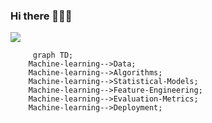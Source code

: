 ### Hi there 👋👋👋




![](https://komarev.com/ghpvc/?username=andriigegliuk&label=PROFILE+VIEWS)



   <!--Machine-Learning-->
````mermaid
     graph TD;
    Machine-learning-->Data;
    Machine-learning-->Algorithms;
    Machine-learning-->Statistical-Models;
    Machine-learning-->Feature-Engineering;
    Machine-learning-->Evaluation-Metrics;
    Machine-learning-->Deployment;
   ````

<!--

**AndriiGegliuk/andriigegliuk** is a ✨ _special_ ✨ repository because its `README.md` (this file) appears on your GitHub profile.

Here are some ideas to get you started:

- 🔭 I’m currently working on ...
- 🌱 I’m currently learning Data Analysis 
- 👯 I’m looking to collaborate on projects that creates value and helps everyone to achieve amazing results 
- 🤔 I’m looking for help with Python code and Data analysis tools
- 💬 Ask me about 
- 📫 How to reach me: ...
- 😄 Pronouns: ...
- ⚡ Fun fact: ... 
-->
